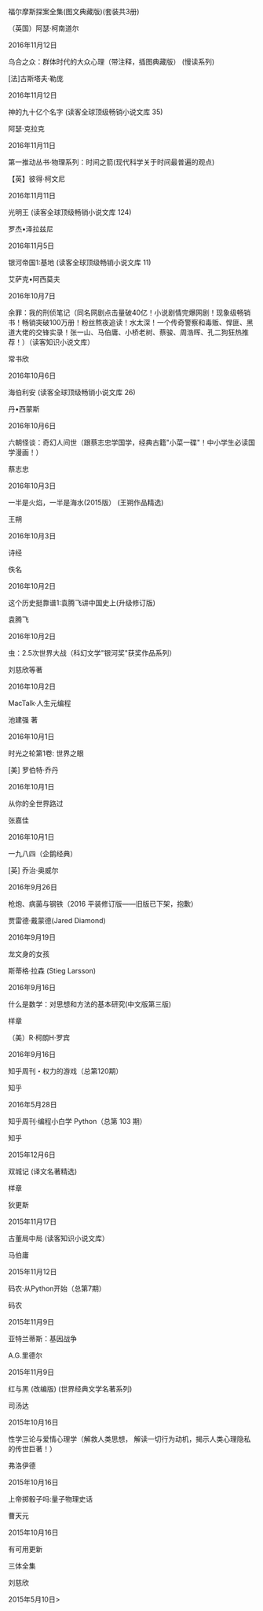 福尔摩斯探案全集(图文典藏版)(套装共3册)

（英国）阿瑟·柯南道尔

2016年11月12日

乌合之众：群体时代的大众心理（带注释，插图典藏版） (慢读系列)

[法]古斯塔夫·勒庞

2016年11月12日

神的九十亿个名字 (读客全球顶级畅销小说文库 35)

阿瑟·克拉克

2016年11月11日

第一推动丛书·物理系列：时间之箭(现代科学关于时间最普遍的观点)

【英】彼得·柯文尼

2016年11月11日

光明王 (读客全球顶级畅销小说文库 124)

罗杰•泽拉兹尼

2016年11月5日

银河帝国1:基地 (读客全球顶级畅销小说文库 11)

艾萨克•阿西莫夫

2016年10月7日

余罪：我的刑侦笔记（同名网剧点击量破40亿！小说剧情完爆网剧！现象级畅销书！畅销突破100万册！粉丝熬夜追读！水太深！一个传奇警察和毒贩、悍匪、黑道大佬的交锋实录！张一山、马伯庸、小桥老树、蔡骏、周浩晖、孔二狗狂热推荐！）（读客知识小说文库）

常书欣

2016年10月6日

海伯利安 (读客全球顶级畅销小说文库 26)

丹•西蒙斯

2016年10月6日

六朝怪谈：奇幻人间世（跟蔡志忠学国学，经典古籍&quot;小菜一碟&quot;！中小学生必读国学漫画！）

蔡志忠

2016年10月3日

一半是火焰，一半是海水(2015版） (王朔作品精选)

王朔

2016年10月3日

诗经

佚名

2016年10月2日

这个历史挺靠谱1:袁腾飞讲中国史上(升级修订版)

袁腾飞

2016年10月2日

虫：2.5次世界大战（科幻文学&quot;银河奖&quot;获奖作品系列）

刘慈欣等著

2016年10月2日

MacTalk·人生元编程

池建强 著

2016年10月1日

时光之轮第1卷: 世界之眼

[美] 罗伯特·乔丹

2016年10月1日

从你的全世界路过

张嘉佳

2016年10月1日

一九八四（企鹅经典）

[英] 乔治·奥威尔

2016年9月26日

枪炮、病菌与钢铁（2016 平装修订版——旧版已下架，抱歉）

贾雷德·戴蒙德(Jared Diamond)

2016年9月19日

龙文身的女孩

斯蒂格·拉森 (Stieg Larsson)

2016年9月16日

什么是数学：对思想和方法的基本研究(中文版第三版)

样章

（美）R·柯朗H·罗宾

2016年9月16日

知乎周刊・权力的游戏（总第120期）

知乎

2016年5月28日

知乎周刊·编程小白学 Python（总第 103 期）

知乎

2015年12月6日

双城记 (译文名著精选)

样章

狄更斯

2015年11月17日

古董局中局 (读客知识小说文库）

马伯庸

2015年11月12日

码农·从Python开始（总第7期）

码农

2015年11月9日

亚特兰蒂斯：基因战争

A.G.里德尔

2015年11月9日

红与黑 (改编版) (世界经典文学名著系列)

司汤达

2015年10月16日

性学三论与爱情心理学（解救人类思想， 解读一切行为动机，揭示人类心理隐私的传世巨著！）

弗洛伊德

2015年10月16日

上帝掷骰子吗:量子物理史话

曹天元

2015年10月16日

有可用更新

三体全集

刘慈欣

2015年5月10日>

